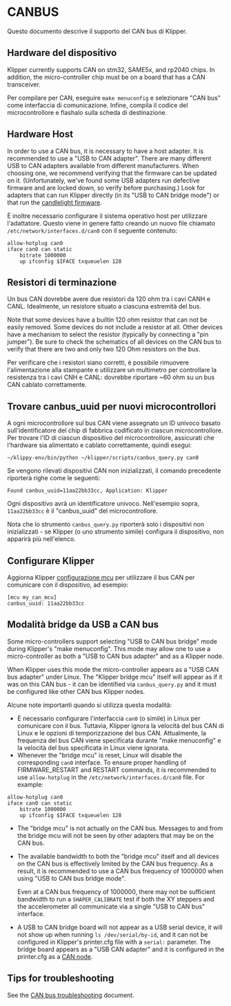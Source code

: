 # CANBUS

Questo documento descrive il supporto del CAN bus di Klipper.

## Hardware del dispositivo

Klipper currently supports CAN on stm32, SAME5x, and rp2040 chips. In addition, the micro-controller chip must be on a board that has a CAN transceiver.

Per compilare per CAN, eseguire `make menuconfig` e selezionare "CAN bus" come interfaccia di comunicazione. Infine, compila il codice del microcontrollore e flashalo sulla scheda di destinazione.

## Hardware Host

In order to use a CAN bus, it is necessary to have a host adapter. It is recommended to use a "USB to CAN adapter". There are many different USB to CAN adapters available from different manufacturers. When choosing one, we recommend verifying that the firmware can be updated on it. (Unfortunately, we've found some USB adapters run defective firmware and are locked down, so verify before purchasing.) Look for adapters that can run Klipper directly (in its "USB to CAN bridge mode") or that run the [candlelight firmware](https://github.com/candle-usb/candleLight_fw).

È inoltre necessario configurare il sistema operativo host per utilizzare l'adattatore. Questo viene in genere fatto creando un nuovo file chiamato `/etc/network/interfaces.d/can0` con il seguente contenuto:

```
allow-hotplug can0
iface can0 can static
    bitrate 1000000
    up ifconfig $IFACE txqueuelen 128
```

## Resistori di terminazione

Un bus CAN dovrebbe avere due resistori da 120 ohm tra i cavi CANH e CANL. Idealmente, un resistore situato a ciascuna estremità del bus.

Note that some devices have a builtin 120 ohm resistor that can not be easily removed. Some devices do not include a resistor at all. Other devices have a mechanism to select the resistor (typically by connecting a "pin jumper"). Be sure to check the schematics of all devices on the CAN bus to verify that there are two and only two 120 Ohm resistors on the bus.

Per verificare che i resistori siano corretti, è possibile rimuovere l'alimentazione alla stampante e utilizzare un multimetro per controllare la resistenza tra i cavi CNH e CANL: dovrebbe riportare ~60 ohm su un bus CAN cablato correttamente.

## Trovare canbus_uuid per nuovi microcontrollori

A ogni microcontrollore sul bus CAN viene assegnato un ID univoco basato sull'identificatore del chip di fabbrica codificato in ciascun microcontrollore. Per trovare l'ID di ciascun dispositivo del microcontrollore, assicurati che l'hardware sia alimentato e cablato correttamente, quindi esegui:

```
~/klippy-env/bin/python ~/klipper/scripts/canbus_query.py can0
```

Se vengono rilevati dispositivi CAN non inizializzati, il comando precedente riporterà righe come le seguenti:

```
Found canbus_uuid=11aa22bb33cc, Application: Klipper
```

Ogni dispositivo avrà un identificatore univoco. Nell'esempio sopra, `11aa22bb33cc` è il "canbus_uuid" del microcontrollore.

Nota che lo strumento `canbus_query.py` riporterà solo i dispositivi non inizializzati - se Klipper (o uno strumento simile) configura il dispositivo, non apparirà più nell'elenco.

## Configurare Klipper

Aggiorna Klipper [configurazione mcu](Config_Reference.md#mcu) per utilizzare il bus CAN per comunicare con il dispositivo, ad esempio:

```
[mcu my_can_mcu]
canbus_uuid: 11aa22bb33cc
```

## Modalità bridge da USB a CAN bus

Some micro-controllers support selecting "USB to CAN bus bridge" mode during Klipper's "make menuconfig". This mode may allow one to use a micro-controller as both a "USB to CAN bus adapter" and as a Klipper node.

When Klipper uses this mode the micro-controller appears as a "USB CAN bus adapter" under Linux. The "Klipper bridge mcu" itself will appear as if it was on this CAN bus - it can be identified via `canbus_query.py` and it must be configured like other CAN bus Klipper nodes.

Alcune note importanti quando si utilizza questa modalità:

* È necessario configurare l'interfaccia `can0` (o simile) in Linux per comunicare con il bus. Tuttavia, Klipper ignora la velocità del bus CAN di Linux e le opzioni di temporizzazione del bus CAN. Attualmente, la frequenza del bus CAN viene specificata durante "make menuconfig" e la velocità del bus specificata in Linux viene ignorata.
* Whenever the "bridge mcu" is reset, Linux will disable the corresponding `can0` interface. To ensure proper handling of FIRMWARE_RESTART and RESTART commands, it is recommended to use `allow-hotplug` in the `/etc/network/interfaces.d/can0` file. For example:

```
allow-hotplug can0
iface can0 can static
    bitrate 1000000
    up ifconfig $IFACE txqueuelen 128
```

* The "bridge mcu" is not actually on the CAN bus. Messages to and from the bridge mcu will not be seen by other adapters that may be on the CAN bus.
* The available bandwidth to both the "bridge mcu" itself and all devices on the CAN bus is effectively limited by the CAN bus frequency. As a result, it is recommended to use a CAN bus frequency of 1000000 when using "USB to CAN bus bridge mode".

   Even at a CAN bus frequency of 1000000, there may not be sufficient bandwidth to run a `SHAPER_CALIBRATE` test if both the XY steppers and the accelerometer all communicate via a single "USB to CAN bus" interface.
* A USB to CAN bridge board will not appear as a USB serial device, it will not show up when running `ls /dev/serial/by-id`, and it can not be configured in Klipper's printer.cfg file with a `serial:` parameter. The bridge board appears as a "USB CAN adapter" and it is configured in the printer.cfg as a [CAN node](#configuring-klipper).

## Tips for troubleshooting

See the [CAN bus troubleshooting](CANBUS_Troubleshooting.md) document.
